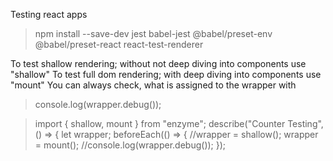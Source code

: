 Testing react apps

> npm install --save-dev jest babel-jest @babel/preset-env @babel/preset-react react-test-renderer

To test shallow rendering; without not deep diving into components use "shallow"
To test full dom rendering; with deep diving into components use "mount"
You can always check, what is assigned to the wrapper with

> console.log(wrapper.debug());

> import { shallow, mount } from "enzyme";
> describe("Counter Testing", () => {
> let wrapper;
> beforeEach(() => {
> //wrapper = shallow(<Counter />);
> wrapper = mount(<App />);
> //console.log(wrapper.debug());
> });
